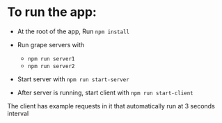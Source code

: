 # To run the app:

* At the root of the app, Run `npm install`

* Run grape servers with 
  * `npm run server1`
  * `npm run server2`
* Start server with `npm run start-server`
* After server is running, start client with `npm run start-client`

The client has example requests in it that automatically run at 3 seconds interval

